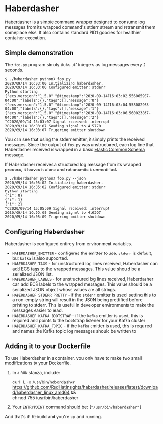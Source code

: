 # Haberdasher

Haberdasher is a simple command wrapper designed to consume log messages from
its wrapped command's stderr stream and retransmit them someplace else. It also
contains standard PID1 goodies for healthier container execution.

## Simple demonstration

The `foo.py` program simply ticks off integers as log messages every 2 seconds.

    $ ./haberdasher python3 foo.py
    2020/09/14 16:03:00 Initializing haberdasher.
    2020/09/14 16:03:00 Configured emitter: stderr
    Python starting
    {"ecs.version":"1.5.0","@timestamp":"2020-09-14T16:03:02.556065987-04:00","labels":{},"tags":[],"message":"0"}
    {"ecs.version":"1.5.0","@timestamp":"2020-09-14T16:03:04.558082983-04:00","labels":{},"tags":[],"message":"1"}
    {"ecs.version":"1.5.0","@timestamp":"2020-09-14T16:03:06.560023837-04:00","labels":{},"tags":[],"message":"2"}
    ^C2020/09/14 16:03:07 Signal received: interrupt
    2020/09/14 16:03:07 Sending signal to 415770
    2020/09/14 16:03:07 Trigering emitter shutdown

You can see that using the stderr emitter, it simply prints the received messages.
Since the output of `foo.py` was unstructured, each log line that Haberdasher
received is wrapped in a basic [Elastic Common Schema](https://www.elastic.co/guide/en/ecs/current/index.html)
message.

If Haberdasher receives a structured log message from its wrapped process, it
leaves it alone and retransmits it unmodified.

    $ ./haberdasher python3 foo.py --json
    2020/09/14 16:05:02 Initializing haberdasher.
    2020/09/14 16:05:02 Configured emitter: stderr
    Python starting
    {"i": 0}
    {"i": 1}
    {"i": 2}
    ^C2020/09/14 16:05:09 Signal received: interrupt
    2020/09/14 16:05:09 Sending signal to 416367
    2020/09/14 16:05:09 Trigering emitter shutdown

## Configuring Haberdasher

Haberdasher is configured entirely from environment variables.

* `HABERDASHER_EMITTER` - configures the emitter to use. `stderr` is default,
  but `kafka` is also supported.
* `HABERDASHER_TAGS` - for unstructured log lines received, Haberdasher can add
  ECS tags to the wrapped messages. This value should be a serialized JSON list.
* `HABERDASHER_LABELS` - for unstructured log lines received, Haberdasher can
  add ECS labels to the wrapped messages. This value should be a serialized
  JSON object whose values are all strings.
* `HABERDASHER_STDERR_PRETTY` - if the `stderr` emitter is used, setting this to
  a non-empty string will result in the JSON being prettified before printing to
  stderr. This is useful in developer environments to make the messages easier
  to read.
* `HABERDASHER_KAFKA_BOOTSTRAP` - if the `kafka` emitter is used, this is
  required and points to the bootstrap listener for your Kafka cluster
* `HABERDASHER_KAFKA_TOPIC` - if the `kafka` emitter is used, this is required
  and names the Kafka topic log messages should be written to

## Adding it to your Dockerfile

To use Haberdasher in a container, you only have to make two small modifications
to your Dockerfile.

1. In a `RUN` stanza, include:

    curl -L -o /usr/bin/haberdasher https://github.com/RedHatInsights/haberdasher/releases/latest/download/haberdasher_linux_amd64 && \
    chmod 755 /usr/bin/haberdasher

2. Your `ENTRYPOINT` command should be: `["/usr/bin/haberdasher"]`

And that's it! Rebuild and you're up and running.
